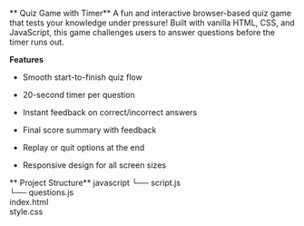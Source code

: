 ** Quiz Game with Timer** 
A fun and interactive browser-based quiz game that tests your knowledge under pressure! Built with vanilla HTML, CSS, and JavaScript, this game challenges users to answer questions before the timer runs out.

**Features**
-  Smooth start-to-finish quiz flow

-  20-second timer per question

-  Instant feedback on correct/incorrect answers

-  Final score summary with feedback

-  Replay or quit options at the end

-  Responsive design for all screen sizes

 ** Project Structure**
   javascript
  └── script.js         
  └── questions.js     
 index.html            
 style.css             

